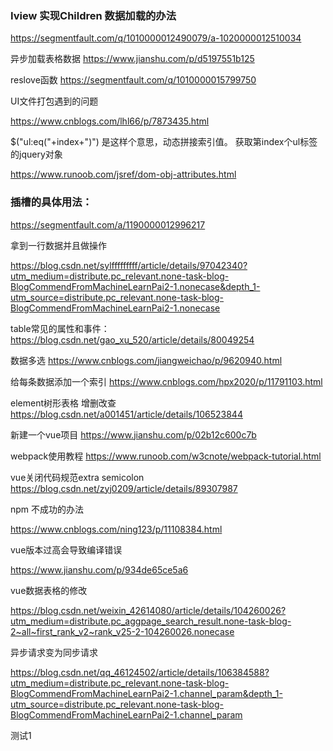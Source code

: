 ### Iview 实现Children 数据加载的办法

https://segmentfault.com/q/1010000012490079/a-1020000012510034

异步加载表格数据
https://www.jianshu.com/p/d5197551b125


reslove函数
https://segmentfault.com/q/1010000015799750



UI文件打包遇到的问题

https://www.cnblogs.com/lhl66/p/7873435.html



$("ul:eq("+index+")") 是这样个意思，动态拼接索引值。
获取第index个ul标签的jquery对象


https://www.runoob.com/jsref/dom-obj-attributes.html

### 插槽的具体用法：
https://segmentfault.com/a/1190000012996217

拿到一行数据并且做操作

https://blog.csdn.net/sylfffffffff/article/details/97042340?utm_medium=distribute.pc_relevant.none-task-blog-BlogCommendFromMachineLearnPai2-1.nonecase&depth_1-utm_source=distribute.pc_relevant.none-task-blog-BlogCommendFromMachineLearnPai2-1.nonecase


table常见的属性和事件：
https://blog.csdn.net/gao_xu_520/article/details/80049254


数据多选
https://www.cnblogs.com/jiangweichao/p/9620940.html

给每条数据添加一个索引
https://www.cnblogs.com/hpx2020/p/11791103.html

element树形表格 增删改查
https://blog.csdn.net/a001451/article/details/106523844

新建一个vue项目
https://www.jianshu.com/p/02b12c600c7b


webpack使用教程
https://www.runoob.com/w3cnote/webpack-tutorial.html

vue关闭代码规范extra semicolon
https://blog.csdn.net/zyj0209/article/details/89307987

npm 不成功的办法

https://www.cnblogs.com/ning123/p/11108384.html

vue版本过高会导致编译错误

https://www.jianshu.com/p/934de65ce5a6

vue数据表格的修改

https://blog.csdn.net/weixin_42614080/article/details/104260026?utm_medium=distribute.pc_aggpage_search_result.none-task-blog-2~all~first_rank_v2~rank_v25-2-104260026.nonecase


异步请求变为同步请求

https://blog.csdn.net/qq_46124502/article/details/106384588?utm_medium=distribute.pc_relevant.none-task-blog-BlogCommendFromMachineLearnPai2-1.channel_param&depth_1-utm_source=distribute.pc_relevant.none-task-blog-BlogCommendFromMachineLearnPai2-1.channel_param


测试1

